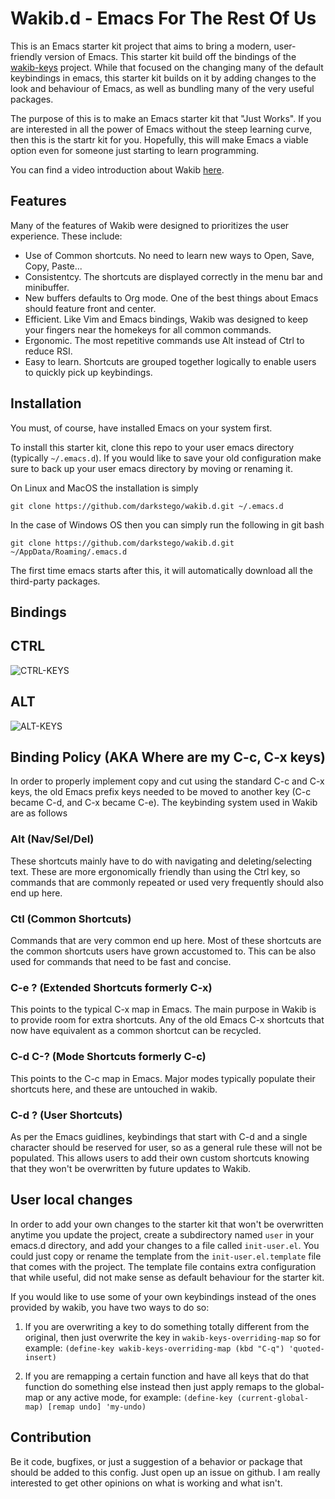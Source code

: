 # Wakib.d - Emacs For The Rest Of Us 

This is an Emacs starter kit project that aims to bring a modern,
user-friendly version of Emacs. This starter kit build off the bindings of
the [wakib-keys](https://github.com/darkstego/wakib-keys) project.
While that focused on the changing many of the default keybindings in
emacs, this starter kit builds on it by adding changes to the look
and behaviour of Emacs, as well as bundling many of the very useful packages.

The purpose of this is to make an Emacs starter kit that "Just Works".
If you are interested in all the power of Emacs without the steep
learning curve, then this is the startr kit for you.  Hopefully, this
will make Emacs a viable option even for someone just starting to
learn programming.

You can find a video introduction about Wakib [here](https://youtu.be/rK51Lp_lreI).

## Features

Many of the features of Wakib were designed to  prioritizes the user experience. These include: 

* Use of Common shortcuts. No need to learn new ways to Open, Save, Copy, Paste...
* Consistentcy. The shortcuts are displayed correctly in the menu bar and minibuffer.
* New buffers defaults to Org mode. One of the best things about Emacs
  should feature front and center.
* Efficient. Like Vim and Emacs bindings, Wakib was designed to keep
  your fingers near the homekeys for all common commands.
* Ergonomic. The most repetitive commands use Alt instead of Ctrl to reduce RSI.
* Easy to learn. Shortcuts are grouped together logically to enable
  users to quickly pick up keybindings.


## Installation

You must, of course, have installed Emacs on your system first.

To install this starter kit, clone this repo to your user emacs
directory (typically `~/.emacs.d`).  If you would like to save your
old configuration make sure to back up your user emacs directory by
moving or renaming it.

On Linux and MacOS the installation is simply
```
git clone https://github.com/darkstego/wakib.d.git ~/.emacs.d
```

In the case of Windows OS then you can simply run the following in git bash
```
git clone https://github.com/darkstego/wakib.d.git ~/AppData/Roaming/.emacs.d 
```

The first time emacs starts after this, it will automatically download all 
the third-party packages.

## Bindings

CTRL
-----
![CTRL-KEYS](https://s15.postimg.cc/9bmeocmqz/Keyboard_CTRL_Layout.png "wakib-keys ctrl bindings")

ALT
---
![ALT-KEYS](https://i.postimg.cc/Fz0qq6DQ/Keyboard-ALT-Layout3.png "wakib-keys alt bindings")

## Binding Policy (AKA Where are my C-c, C-x keys)

In order to properly implement copy and cut using the standard C-c and
C-x keys, the old Emacs prefix keys needed to be moved to another key
(C-c became C-d, and C-x became C-e). The keybinding system used in
Wakib are as follows

### Alt (Nav/Sel/Del)
These shortcuts mainly have to do with navigating and deleting/selecting
text. These are more ergonomically friendly than using the Ctrl key,
so commands that are commonly repeated or used very frequently should also end up here.

### Ctl (Common Shortcuts)
Commands that are very common end up here. Most of these shortcuts are
the common shortcuts users have grown accustomed to. This can be also
used for commands that need to be fast and concise.

### C-e ? (Extended Shortcuts formerly C-x)
This points to the typical C-x map in Emacs. The main purpose in Wakib
is to provide room for extra shortcuts. Any of the old Emacs C-x
shortcuts that now have equivalent as a common shortcut can be
recycled.

### C-d C-? (Mode Shortcuts formerly C-c)
This points to the C-c map in Emacs. Major modes typically populate
their shortcuts here, and these are untouched in wakib.

### C-d ?  (User Shortcuts)
As per the Emacs guidlines, keybindings that start with C-d and a single
character should be reserved for user, so as a general rule these will not
be populated. This allows users to add their own custom shortcuts knowing
that they won't be overwritten by future updates to Wakib.


## User local changes

In order to add your own changes to the starter kit that won't be
overwritten anytime you update the project, create a subdirectory
named `user` in your emacs.d directory, and add your changes to a file
called `init-user.el`. You could just copy or rename the template from
the `init-user.el.template` file that comes with the project. The
template file contains extra configuration that while useful, did not
make sense as default behaviour for the starter kit.

If you would like to use some of your own keybindings instead of the
ones provided by wakib, you have two ways to do so:

1. If you are overwriting a key to do something totally different from
   the original, then just overwrite the key in
   `wakib-keys-overriding-map` so for example: `(define-key
   wakib-keys-overriding-map (kbd "C-q") 'quoted-insert)`

2. If you are remapping a certain function and have all keys that do
   that function do something else instead then just apply remaps to
   the global-map or any active mode, for example: `(define-key
   (current-global-map) [remap undo] 'my-undo)`

## Contribution

Be it code, bugfixes, or just a suggestion of a behavior or package
that should be added to this config. Just open up an issue on
github. I am really interested to get other opinions on what is
working and what isn't.
